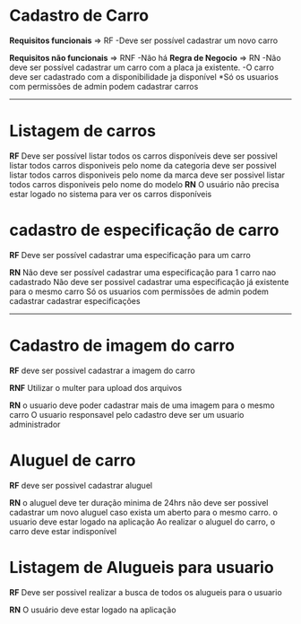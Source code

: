 # Cadastro de Carro #
**Requisitos funcionais** => RF
-Deve ser possível cadastrar um novo carro

**Requisitos não funcionais** => RNF
-Não há
**Regra de Negocio** => RN
-Não deve ser possível cadastrar um carro com a placa ja existente.
-O carro deve ser cadastrado com a disponibilidade ja disponível
*Só os usuarios com permissões de admin podem cadastrar carros

--------------------------------------------------------------------------------
# Listagem de carros
**RF**
Deve ser possível listar todos os carros disponíveis
deve ser possivel listar todos carros disponiveis pelo nome da categoria
deve ser possivel listar todos carros disponiveis pelo nome da marca
deve ser possivel listar todos carros disponiveis pelo nome do modelo
**RN**
O usuário não precisa estar logado no sistema para ver os carros disponíveis

# cadastro de especificação de carro
**RF**
Deve ser possível cadastrar uma especificação para um carro

 **RN**
 Não deve ser possível cadastrar uma especificação para 1 carro nao cadastrado
 Não deve ser possivel cadastrar uma especificação já existente para o mesmo carro
 Só os usuarios com permissões de admin podem cadastrar cadastrar especificações

 -------------------------------------------------------------------------------

 # Cadastro de imagem  do carro 

**RF**
deve ser possivel cadastrar a imagem do carro

**RNF**
Utilizar o multer para upload dos arquivos

**RN**
o usuario deve poder cadastrar mais de uma imagem para o mesmo carro
O usuario responsavel pelo cadastro deve ser um usuario administrador

# Aluguel de carro
**RF**
deve ser possivel cadastrar aluguel

**RN**
o aluguel deve ter duração minima de 24hrs
não deve ser possivel cadastrar um novo aluguel caso exista um aberto para o mesmo carro.
o usuario deve estar logado na aplicação
Ao realizar o aluguel do carro, o carro deve estar indisponível 


# Listagem de Alugueis para usuario

**RF**
Deve ser possivel realizar a busca de todos os alugueis para o usuario

**RN**
O usuário deve estar logado na aplicação

